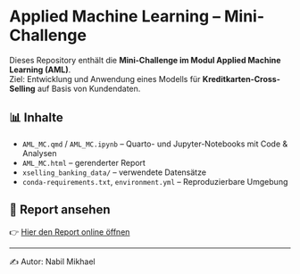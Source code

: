 # Applied Machine Learning – Mini-Challenge

Dieses Repository enthält die **Mini-Challenge im Modul Applied Machine Learning (AML)**.  
Ziel: Entwicklung und Anwendung eines Modells für **Kreditkarten-Cross-Selling** auf Basis von Kundendaten.

## 📊 Inhalte
- `AML_MC.qmd` / `AML_MC.ipynb` – Quarto- und Jupyter-Notebooks mit Code & Analysen  
- `AML_MC.html` – gerenderter Report  
- `xselling_banking_data/` – verwendete Datensätze  
- `conda-requirements.txt`, `environment.yml` – Reproduzierbare Umgebung  

## 🔗 Report ansehen
👉 [Hier den Report online öffnen](https://nabilmik.github.io/Applied-ML-MiniChallenge/AML_MC.html)

---

✍️ Autor: Nabil Mikhael
